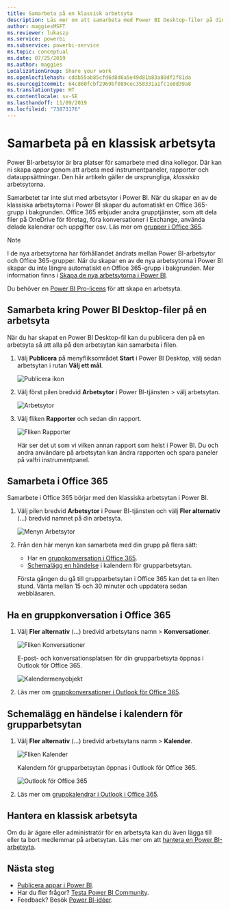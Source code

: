```yaml
---
title: Samarbeta på en klassisk arbetsyta
description: Läs mer om att samarbeta med Power BI Desktop-filer på din arbetsyta och med Office 365-tjänster som delar filer på OneDrive för företag, konversationer i Exchange, kalender och uppgifter.
author: maggiesMSFT
ms.reviewer: lukaszp
ms.service: powerbi
ms.subservice: powerbi-service
ms.topic: conceptual
ms.date: 07/25/2019
ms.author: maggies
LocalizationGroup: Share your work
ms.openlocfilehash: cddb55ab85cfd6d8d6a5e49d81b83a80df2f81da
ms.sourcegitcommit: 64c860fcbf2969bf089cec358331a1fc1e0d39a8
ms.translationtype: HT
ms.contentlocale: sv-SE
ms.lasthandoff: 11/09/2019
ms.locfileid: "73873176"
---
```

# <a name="collaborate-in-a-classic-workspace"></a>Samarbeta på en klassisk arbetsyta
Power BI-arbetsytor är bra platser för samarbete med dina kollegor. Där kan ni skapa *appar* genom att arbeta med instrumentpaneler, rapporter och datauppsättningar. Den här artikeln gäller de ursprungliga, *klassiska* arbetsytorna.  

Samarbetet tar inte slut med arbetsytor i Power BI. När du skapar en av de klassiska arbetsytorna i Power BI skapar du automatiskt en Office 365-grupp i bakgrunden. Office 365 erbjuder andra grupptjänster, som att dela filer på OneDrive för företag, föra konversationer i Exchange, använda delade kalendrar och uppgifter osv. Läs mer om [grupper i Office 365](https://support.office.com/article/Create-a-group-in-Office-365-7124dc4c-1de9-40d4-b096-e8add19209e9).

> [!NOTE]
> I de nya arbetsytorna har förhållandet ändrats mellan Power BI-arbetsytor och Office 365-grupper. När du skapar en av de nya arbetsytorna i Power BI skapar du inte längre automatiskt en Office 365-grupp i bakgrunden. Mer information finns i [Skapa de nya arbetsytorna i Power BI](service-create-the-new-workspaces.md).

Du behöver en [Power BI Pro-licens](service-features-license-type.md) för att skapa en arbetsyta.

## <a name="collaborate-on-power-bi-desktop-files-in-a-workspace"></a>Samarbeta kring Power BI Desktop-filer på en arbetsyta
När du har skapat en Power BI Desktop-fil kan du publicera den på en arbetsyta så att alla på den arbetsytan kan samarbeta i filen.

1. Välj **Publicera** på menyfliksområdet **Start** i Power BI Desktop, välj sedan arbetsytan i rutan **Välj ett mål**.
   
    ![Publicera ikon](media/service-collaborate-power-bi-workspace/power-bi-group-publish-pbix.png)
2. Välj först pilen bredvid **Arbetsytor** i Power BI-tjänsten > välj arbetsytan.
   
    ![Arbetsytor](media/service-collaborate-power-bi-workspace/power-bi-workspace-nav-arrow.png)
3. Välj fliken **Rapporter** och sedan din rapport.
   
    ![Fliken Rapporter](media/service-collaborate-power-bi-workspace/power-bi-workspace-report.png)
   
    Här ser det ut som vi vilken annan rapport som helst i Power BI. Du och andra användare på arbetsytan kan ändra rapporten och spara paneler på valfri instrumentpanel.

## <a name="collaborate-in-office-365"></a>Samarbeta i Office 365
Samarbete i Office 365 börjar med den klassiska arbetsytan i Power BI.

1. Välj pilen bredvid **Arbetsytor** i Power BI-tjänsten och välj **Fler alternativ** (…) bredvid namnet på din arbetsyta. 
   
   ![Menyn Arbetsytor](media/service-collaborate-power-bi-workspace/power-bi-app-ellipsis.png)
2. Från den här menyn kan samarbeta med din grupp på flera sätt: 
   
   * Har en [gruppkonversation i Office 365](#have-a-group-conversation-in-office-365).
   * [Schemalägg en händelse](#schedule-an-event-on-the-group-workspace-calendar) i kalendern för grupparbetsytan.
   
   Första gången du gå till grupparbetsytan i Office 365 kan det ta en liten stund. Vänta mellan 15 och 30 minuter och uppdatera sedan webbläsaren.

## <a name="have-a-group-conversation-in-office-365"></a>Ha en gruppkonversation i Office 365
1. Välj **Fler alternativ** (...) bredvid arbetsytans namn \> **Konversationer**. 
   
    ![Fliken Konversationer](media/service-collaborate-power-bi-workspace/power-bi-app-ellipsis.png)
   
   E-post- och konversationsplatsen för din grupparbetsyta öppnas i Outlook för Office 365.
   
   ![Kalendermenyobjekt](media/service-collaborate-power-bi-workspace/pbi_grps_o365convo.png)
2. Läs mer om [gruppkonversationer i Outlook för Office 365](https://support.office.com/Article/Have-a-group-conversation-a0482e24-a769-4e39-a5ba-a7c56e828b22).

## <a name="schedule-an-event-on-the-group-workspace-calendar"></a>Schemalägg en händelse i kalendern för grupparbetsytan
1. Välj **Fler alternativ** (...) bredvid arbetsytans namn \> **Kalender**. 
   
   ![Fliken Kalender](media/service-collaborate-power-bi-workspace/power-bi-app-ellipsis.png)
   
   Kalendern för grupparbetsytan öppnas i Outlook för Office 365.
   
   ![Outlook för Office 365](media/service-collaborate-power-bi-workspace/pbi_grps_o365_calendar.png)
2. Läs mer om [gruppkalendrar i Outlook i Office 365](https://support.office.com/Article/Add-edit-and-subscribe-to-group-events-0cf1ad68-1034-4306-b367-d75e9818376a).

## <a name="manage-a-classic-workspace"></a>Hantera en klassisk arbetsyta
Om du är ägare eller administratör för en arbetsyta kan du även lägga till eller ta bort medlemmar på arbetsytan. Läs mer om att [hantera en Power BI-arbetsyta](service-manage-app-workspace-in-power-bi-and-office-365.md).

## <a name="next-steps"></a>Nästa steg
* [Publicera appar i Power BI](service-create-distribute-apps.md).
* Har du fler frågor? [Testa Power BI Community](https://community.powerbi.com/).
* Feedback? Besök [Power BI-idéer](https://ideas.powerbi.com/forums/265200-power-bi).

